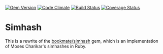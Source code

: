 [![Gem Version](https://badge.fury.io/rb/simhash2.svg)](https://badge.fury.io/rb/simhash2)
[![Code Climate](https://codeclimate.com/github/armchairtheorist/simhash/badges/gpa.svg)](https://codeclimate.com/github/armchairtheorist/simhash)
[![Build Status](https://travis-ci.org/armchairtheorist/simhash.svg?branch=master)](https://travis-ci.org/armchairtheorist/simhash)
[![Coverage Status](https://coveralls.io/repos/github/armchairtheorist/simhash/badge.svg?branch=master)](https://coveralls.io/github/armchairtheorist/simhash?branch=master)

# Simhash

This is a rewrite of the [bookmate/simhash](https://github.com/bookmate/simhash) gem, which is an implementation of Moses Charikar's simhashes in Ruby.
